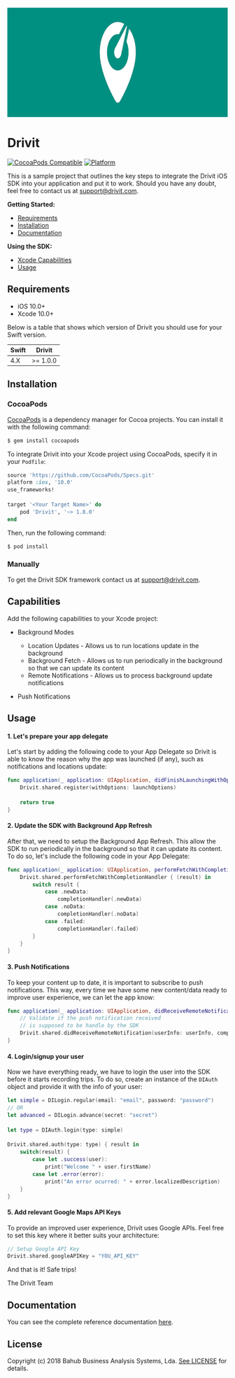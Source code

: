 <p align="center">
  <img height="250" src="logo.jpg" />
</p>

# Drivit

[![CocoaPods Compatible](https://img.shields.io/badge/Pod-1.8.0-blue.svg)](https://img.shields.io/badge/Pod-1.8.0-blue.svg) [![Platform](https://img.shields.io/badge/Platform-iOS-lightgrey.svg)](https://img.shields.io/badge/Platform-iOS-lightgrey.svg)

This is a sample project that outlines the key steps to integrate the Drivit iOS SDK into your application and put it to work. Should you have any doubt, feel free to contact us at support@drivit.com.

**Getting Started:**

- [Requirements](#requirements)
- [Installation](#installation)
- [Documentation](#documentation)

**Using the SDK:**

- [Xcode Capabilities](#capabilities)
- [Usage](#usage)


## Requirements

- iOS 10.0+
- Xcode 10.0+

Below is a table that shows which version of Drivit you should use for your Swift version.

Swift | Drivit   
:---- | --------
4.X   | >= 1.0.0


## Installation

### CocoaPods

[CocoaPods](https://cocoapods.org) is a dependency manager for Cocoa projects. You can install it with the following command:

```bash
$ gem install cocoapods
```

To integrate Drivit into your Xcode project using CocoaPods, specify it in your `Podfile`:

```ruby
source 'https://github.com/CocoaPods/Specs.git'
platform :ios, '10.0'
use_frameworks!

target '<Your Target Name>' do
    pod 'Drivit', '~> 1.8.0'
end
```

Then, run the following command:

```bash
$ pod install
```

### Manually

To get the Drivit SDK framework contact us at support@drivit.com.


## Capabilities

Add the following capabilities to your Xcode project:

- Background Modes
	- Location Updates - Allows us to run locations update in the background
	- Background Fetch - Allows us to run periodically in the background so that we can update its content
	- Remote Notifications - Allows us to process background update notifications

- Push Notifications

## Usage

#### 1. Let's prepare your app delegate
Let's start by adding the following code to your App Delegate so Drivit is able to know the reason why the app was launched (if any), such as notifications and locations update:
```swift
func application(_ application: UIApplication, didFinishLaunchingWithOptions launchOptions: [UIApplicationLaunchOptionsKey: Any]?) -> Bool {
	Drivit.shared.register(withOptions: launchOptions)

	return true
}
```


#### 2. Update the SDK with Background App Refresh
After that, we need to setup the Background App Refresh. This allow the SDK to run periodically in the background so that it can update its content. To do so, let's include the following code in your App Delegate:
```swift
func application(_ application: UIApplication, performFetchWithCompletionHandler completionHandler: @escaping (UIBackgroundFetchResult) -> Void) {
	Drivit.shared.performFetchWithCompletionHandler { (result) in
		switch result {
			case .newData:
				completionHandler(.newData)
			case .noData:
				completionHandler(.noData)
			case .failed:
				completionHandler(.failed)
		}
	}
}
```


#### 3. Push Notifications

To keep your content up to date, it is important to subscribe to push notifications. This way, every time we have some new content/data ready to improve user experience, we can let the app know:

```swift
func application(_ application: UIApplication, didReceiveRemoteNotification userInfo: [AnyHashable: Any], fetchCompletionHandler completionHandler: @escaping (UIBackgroundFetchResult) -> Void) {
    // Validate if the push notification received
    // is supposed to be handle by the SDK
	Drivit.shared.didReceiveRemoteNotification(userInfo: userInfo, completionHandler: completionHandler)
}
```


#### 4. Login/signup your user

Now we have everything ready, we have to login the user into the SDK before it starts recording trips.
To do so, create an instance of the ```DIAuth``` object and provide it with the info of your user:

```swift
let simple = DILogin.regular(email: "email", password: "password")
// OR
let advanced = DILogin.advance(secret: "secret")

let type = DIAuth.login(type: simple)

Drivit.shared.auth(type: type) { result in                
	switch(result) {
		case let .success(user): 
			print("Welcome " + user.firstName)
		case let .error(error): 
			print("An error ocurred: " + error.localizedDescription)
	}
}
```


#### 5. Add relevant Google Maps API Keys

To provide an improved user experience, Drivit uses Google APIs. Feel free to set this key where it better suits your architecture:

```swift
// Setup Google API Key
Drivit.shared.googleAPIKey = "YOU_API_KEY"
```


And that is it! Safe trips!

The Drivit Team

## Documentation

You can see the complete reference documentation [here](https://drivitapp.github.io/ios-sdk-sample/).

## License

Copyright (c) 2018 Bahub Business Analysis Systems, Lda. [See LICENSE](https://github.com/drivitapp/iOS-core/blob/master/LICENSE) for details.

